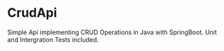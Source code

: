 # CrudApi
 Simple Api implementing CRUD Operations in Java with SpringBoot.
 Unit and Intergration Tests included.
